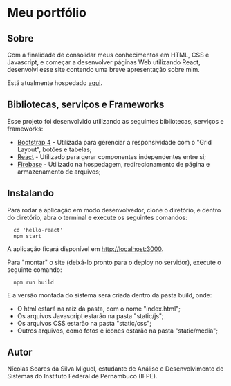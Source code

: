 # Meu portfólio

## Sobre
Com a finalidade de consolidar meus conhecimentos em HTML, CSS e Javascript, e começar a desenvolver páginas Web utilizando React, desenvolvi esse site contendo uma breve apresentação sobre mim.

Está atualmente hospedado [aqui](https://nicolasht.ml).

## Bibliotecas, serviços e Frameworks 
Esse projeto foi desenvolvido utilizando as seguintes bibliotecas, serviços e frameworks:
* [Bootstrap 4](https://getbootstrap.com/) - Utilizada para gerenciar a responsividade com o "Grid Layout", botões e tabelas;
* [React](https://reactjs.org/) - Utilizado para gerar componentes independentes entre si;
* [Firebase](https://firebase.google.com/?hl=pt-br) - Utilizado na hospedagem, redirecionamento de página e armazenamento de arquivos;

## Instalando
Para rodar a aplicação em modo desenvolvedor, clone o diretório, e dentro do diretório, abra o terminal e execute os seguintes comandos:
```
  cd 'hello-react'
  npm start
```
A aplicação ficará disponível em [http://localhost:3000](http://localhost:3000).

Para "montar" o site (deixá-lo pronto para o deploy no servidor), execute o seguinte comando:
```
  npm run build
```
E a versão montada do sistema será criada dentro da pasta build, onde:
* O html estará na raíz da pasta, com o nome "index.html";
* Os arquivos Javascript estarão na pasta "static/js";
* Os arquivos CSS estarão na pasta "static/css";
* Outros arquivos, como fotos e ícones estarão na pasta "static/media";

## Autor 
Nícolas Soares da Silva Miguel, estudante de Análise e Desenvolvimento de Sistemas do Instituto Federal de Pernambuco (IFPE).


